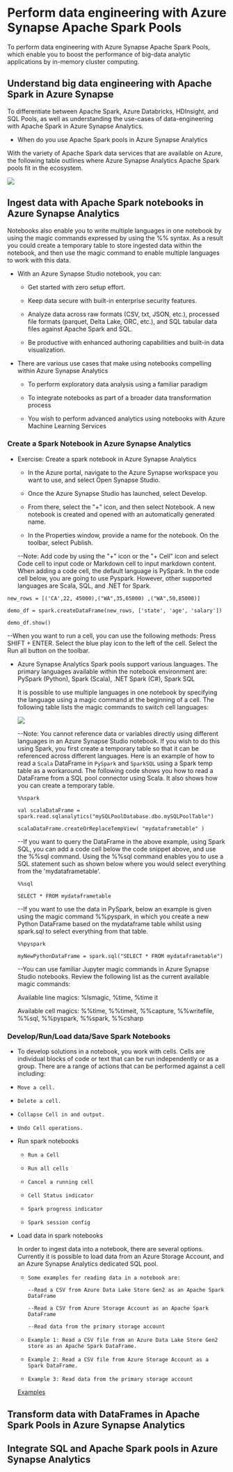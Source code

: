 # Perform data engineering with Azure Synapse Apache Spark Pools

To perform data engineering with Azure Synapse Apache Spark Pools, which enable you to boost the performance of big-data analytic applications by in-memory cluster computing.

## Understand big data engineering with Apache Spark in Azure Synapse

To differentiate between Apache Spark, Azure Databricks, HDInsight, and SQL Pools, as well as understanding the use-cases of data-engineering with Apache Spark in Azure Synapse Analytics.

* When do you use Apache Spark pools in Azure Synapse Analytics

With the variety of Apache Spark data services that are available on Azure, the following table outlines where Azure Synapse Analytics Apache Spark pools fit in the ecosystem.

<img src="./whentouseapachespark.png" />

##  Ingest data with Apache Spark notebooks in Azure Synapse Analytics

Notebooks also enable you to write multiple languages in one notebook by using the magic commands expressed by using the %%<Name of Language> syntax. As a result you could create a temporary table to store ingested data within the notebook, and then use the magic command to enable multiple languages to work with this data.

*   With an Azure Synapse Studio notebook, you can:

    *   Get started with zero setup effort.
  
    *   Keep data secure with built-in enterprise security features.
  
    *   Analyze data across raw formats (CSV, txt, JSON, etc.), processed file formats (parquet, Delta Lake, ORC, etc.), and SQL tabular data files against Apache Spark and SQL.
  
    *   Be productive with enhanced authoring capabilities and built-in data visualization.
  
*   There are various use cases that make using notebooks compelling within Azure Synapse Analytics   
   
    *   To perform exploratory data analysis using a familiar paradigm
   
    *   To integrate notebooks as part of a broader data transformation process
   
    *   You wish to perform advanced analytics using notebooks with Azure Machine Learning Services

###  Create a Spark Notebook in Azure Synapse Analytics
   
*   Exercise: Create a spark notebook in Azure Synapse Analytics
   
    *    In the Azure portal, navigate to the Azure Synapse workspace you want to use, and select Open Synapse Studio.
   
    *    Once the Azure Synapse Studio has launched, select Develop.
   
    *    From there, select the "+" icon, and then select Notebook. A new notebook is created and opened with an automatically generated name.
   
    *    In the Properties window, provide a name for the notebook. On the toolbar, select Publish.
   
    --Note: Add code by using the "+" icon or the "+ Cell" icon and select Code cell to input code or Markdown cell to input markdown content. When adding a code cell, the default language is PySpark. In the code cell below, you are going to use Pyspark. However, other supported languages are Scala, SQL, and .NET for Spark.
   
   `new_rows = [('CA',22, 45000),("WA",35,65000) ,("WA",50,85000)]`
   
   `demo_df = spark.createDataFrame(new_rows, ['state', 'age', 'salary'])`
   
   `demo_df.show()`
   
   --When you want to run a cell, you can use the following methods: 
   Press SHIFT + ENTER.
   Select the blue play icon to the left of the cell.
   Select the Run all button on the toolbar.
   
*  Azure Synapse Analytics Spark pools support various languages. The primary languages available within the notebook environment are: PySpark (Python), Spark (Scala), .NET Spark (C#), Spark SQL
   
   It is possible to use multiple languages in one notebook by specifying the language using a magic command at the beginning of a cell. The following table lists the magic commands to switch cell languages:
   
   <img src="./magicword.png" />
   
   --Note: You cannot reference data or variables directly using different languages in an Azure Synapse Studio notebook. If you wish to do this using Spark, you first create a temporary table so that it can be referenced across different languages. Here is an example of how to read a `Scala` DataFrame in `PySpark` and `SparkSQL` using a Spark temp table as a workaround. The following code shows you how to read a DataFrame from a SQL pool connector using Scala. It also shows how you can create a temporary table.
   
   `%%spark`
   
   `val scalaDataFrame = spark.read.sqlanalytics("mySQLPoolDatabase.dbo.mySQLPoolTable")`
   
   `scalaDataFrame.createOrReplaceTempView( "mydataframetable" )`
   
   --If you want to query the DataFrame in the above example, using Spark SQL, you can add a code cell below the code snippet above, and use the %%sql command. Using the %%sql command enables you to use a SQL statement such as shown below where you would select everything from the 'mydataframetable'.
   
   `%%sql`
   
   `SELECT * FROM mydataframetable`
   
   --If you want to use the data in PySpark, below an example is given using the magic command %%pyspark, in which you create a new Python DataFrame based on the mydataframe table whilst using spark.sql to select everything from that table.
   
   `%%pyspark`
   
   `myNewPythonDataFrame = spark.sql("SELECT * FROM mydataframetable")`
   
   --You can use familiar Jupyter magic commands in Azure Synapse Studio notebooks. Review the following list as the current available magic commands: 
   
   Available line magics: %lsmagic, %time, %time it

   Available cell magics: %%time, %%timeit, %%capture, %%writefile, %%sql, %%pyspark, %%spark, %%csharp
   
### Develop/Run/Load data/Save Spark Notebooks

*   To develop solutions in a notebook, you work with cells. Cells are individual blocks of code or text that can be run independently or as a group. There are a range of actions that can be performed against a cell including:
   
   *     Move a cell.
   *     Delete a cell.
   *     Collapse Cell in and output.
   *     Undo Cell operations.

*  Run spark notebooks
   
   *     Run a Cell
   *     Run all cells
   *     Cancel a running cell
   *     Cell Status indicator
   *     Spark progress indicator
   *     Spark session config
   
*  Load data in spark notebooks
   
   In order to ingest data into a notebook, there are several options. Currently it is possible to load data from an Azure Storage Account, and an Azure Synapse Analytics dedicated SQL pool.

   *     Some examples for reading data in a notebook are:

         --Read a CSV from Azure Data Lake Store Gen2 as an Apache Spark DataFrame
   
         --Read a CSV from Azure Storage Account as an Apache Spark DataFrame
   
         --Read data from the primary storage account
   
   *     Example 1: Read a CSV file from an Azure Data Lake Store Gen2 store as an Apache Spark DataFrame.
   
   *     Example 2: Read a CSV file from Azure Storage Account as a Spark DataFrame.
   
   *     Example 3: Read data from the primary storage account
   
   <a href="./loadinnotebook.py">Examples</a>

##  Transform data with DataFrames in Apache Spark Pools in Azure Synapse Analytics


##  Integrate SQL and Apache Spark pools in Azure Synapse Analytics


##  
